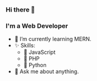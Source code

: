 ### Hi there 👋



### I'm a Web Developer


- 🌱 I’m currently learning MERN.
- ✨ Skills:
  - 💎 JavaScript
  - 💎 PHP
  - 💎 Python
- 💬 Ask me about anything.
